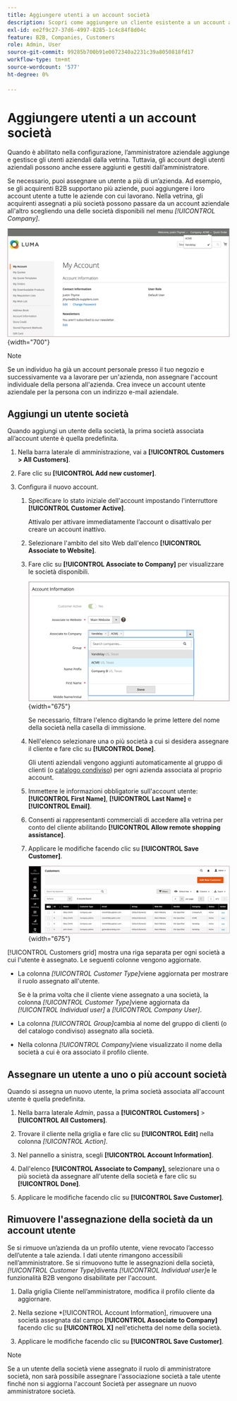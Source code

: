 ```yaml
---
title: Aggiungere utenti a un account società
description: Scopri come aggiungere un cliente esistente a un account aziendale.
exl-id: ee2f9c27-37d6-4997-8285-1c4c84f8d04c
feature: B2B, Companies, Customers
role: Admin, User
source-git-commit: 99285b700b91e0072340a2231c39a8050818fd17
workflow-type: tm+mt
source-wordcount: '577'
ht-degree: 0%

---
```


# Aggiungere utenti a un account società

Quando è abilitato nella configurazione, l’amministratore aziendale aggiunge e gestisce gli utenti aziendali dalla vetrina. Tuttavia, gli account degli utenti aziendali possono anche essere aggiunti e gestiti dall’amministratore.

Se necessario, puoi assegnare un utente a più di un’azienda. Ad esempio, se gli acquirenti B2B supportano più aziende, puoi aggiungere i loro account utente a tutte le aziende con cui lavorano. Nella vetrina, gli acquirenti assegnati a più società possono passare da un account aziendale all&#39;altro scegliendo una delle società disponibili nel menu *[!UICONTROL Company]*.

![Associa alla società](./assets/company-assign-multi-switcher.png){width="700"}

>[!NOTE]
>
>Se un individuo ha già un account personale presso il tuo negozio e successivamente va a lavorare per un&#39;azienda, non assegnare l&#39;account individuale della persona all&#39;azienda. Crea invece un account utente aziendale per la persona con un indirizzo e-mail aziendale.

## Aggiungi un utente società

Quando aggiungi un utente della società, la prima società associata all’account utente è quella predefinita.

1. Nella barra laterale di amministrazione, vai a **[!UICONTROL Customers > All Customers]**.

1. Fare clic su **[!UICONTROL Add new customer]**.

1. Configura il nuovo account.

   1. Specificare lo stato iniziale dell&#39;account impostando l&#39;interruttore **[!UICONTROL Customer Active]**.

      Attivalo per attivare immediatamente l’account o disattivalo per creare un account inattivo.

   1. Selezionare l&#39;ambito del sito Web dall&#39;elenco **[!UICONTROL Associate to Website]**.

   1. Fare clic su **[!UICONTROL Associate to Company]** per visualizzare le società disponibili.

      ![Associa alla società](./assets/company-assign-customer-account.png){width="675"}

      Se necessario, filtrare l&#39;elenco digitando le prime lettere del nome della società nella casella di immissione.

   1. Nell&#39;elenco selezionare una o più società a cui si desidera assegnare il cliente e fare clic su **[!UICONTROL Done]**.

      Gli utenti aziendali vengono aggiunti automaticamente al gruppo di clienti (o [catalogo condiviso](catalog-shared.md)) per ogni azienda associata al proprio account.

   1. Immettere le informazioni obbligatorie sull&#39;account utente: **[!UICONTROL First Name]**, **[!UICONTROL Last Name]** e **[!UICONTROL Email]**.

   1. Consenti ai rappresentanti commerciali di accedere alla vetrina per conto del cliente abilitando **[!UICONTROL Allow remote shopping assistance]**.

   1. Applicare le modifiche facendo clic su **[!UICONTROL Save Customer]**.

      ![Griglia clienti con assegnazioni società](./assets/company-assign-user-assignments.png){width="675"}

[!UICONTROL Customers grid] mostra una riga separata per ogni società a cui l&#39;utente è assegnato. Le seguenti colonne vengono aggiornate.

- La colonna _[!UICONTROL Customer Type]_&#x200B;viene aggiornata per mostrare il ruolo assegnato all&#39;utente.

  Se è la prima volta che il cliente viene assegnato a una società, la colonna _[!UICONTROL Customer Type]_&#x200B;viene aggiornata da&#x200B;_[!UICONTROL Individual user]_ a _[!UICONTROL Company User]_.

- La colonna _[!UICONTROL Group]_&#x200B;cambia al nome del gruppo di clienti (o del catalogo condiviso) assegnato alla società.

- Nella colonna _[!UICONTROL Company]_&#x200B;viene visualizzato il nome della società a cui è ora associato il profilo cliente.

## Assegnare un utente a uno o più account società

Quando si assegna un nuovo utente, la prima società associata all&#39;account utente è quella predefinita.

1. Nella barra laterale _Admin_, passa a **[!UICONTROL Customers]** > **[!UICONTROL All Customers]**.

1. Trovare il cliente nella griglia e fare clic su **[!UICONTROL Edit]** nella colonna _[!UICONTROL Action]_.

1. Nel pannello a sinistra, scegli **[!UICONTROL Account Information]**.

1. Dall&#39;elenco **[!UICONTROL Associate to Company]**, selezionare una o più società da assegnare all&#39;utente della società e fare clic su **[!UICONTROL Done]**.

1. Applicare le modifiche facendo clic su **[!UICONTROL Save Customer]**.

## Rimuovere l&#39;assegnazione della società da un account utente

Se si rimuove un’azienda da un profilo utente, viene revocato l’accesso dell’utente a tale azienda. I dati utente rimangono accessibili nell’amministratore. Se si rimuovono tutte le assegnazioni della società, _[!UICONTROL Customer Type]_&#x200B;diventa *[!UICONTROL Individual user]*&#x200B;e le funzionalità B2B vengono disabilitate per l&#39;account.

1. Dalla griglia Cliente nell’amministratore, modifica il profilo cliente da aggiornare.

1. Nella sezione *[!UICONTROL Account Information], rimuovere una società assegnata dal campo **[!UICONTROL Associate to Company]** facendo clic su **[!UICONTROL X]** nell&#39;etichetta del nome della società.

1. Applicare le modifiche facendo clic su **[!UICONTROL Save Customer]**.

>[!NOTE]
>
>Se a un utente della società viene assegnato il ruolo di amministratore società, non sarà possibile assegnare l&#39;associazione società a tale utente finché non si aggiorna l&#39;account Società per assegnare un nuovo amministratore società.
